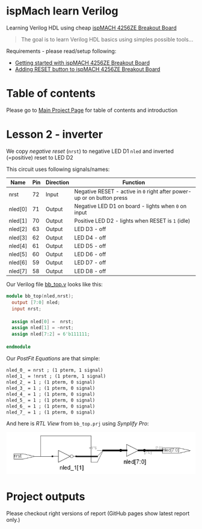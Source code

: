 # ispMach learn Verilog

Learning Verilog HDL using cheap [ispMACH 4256ZE Breakout Board][]

> The goal is to learn Verilog HDL basics using simples possible tools...

Requirements - please read/setup following:
* [Getting started with ispMACH 4256ZE Breakout Board][]
* [Adding RESET button to ispMACH 4256ZE Breakout Board][]

# Table of contents

Please go to [Main Project Page] for table of contents and introduction

# Lesson 2 - inverter

We copy _negative reset_ (`nrst`) to negative LED D1 `nled`
and inverted (=positive) reset to LED D2

This circuit uses following signals/names:

Name|Pin|Direction|Function
----|---|---------|--------
nrst|72|Input|Negative RESET - active in `0` right after power-up or on button press
nled[0]|71|Output|Negative LED D1 on board - lights when `0` on input
nled[1]|70|Output|Positive LED D2 - lights when RESET is `1` (idle)
nled[2]|63|Output|LED D3 - off
nled[3]|62|Output|LED D4 - off
nled[4]|61|Output|LED D5 - off
nled[5]|60|Output|LED D6 - off
nled[6]|59|Output|LED D7 - off
nled[7]|58|Output|LED D8 - off


Our Verilog file [bb_top.v]
looks like this:
```verilog
module bb_top(nled,nrst);
  output [7:0] nled;
  input nrst;

  assign nled[0] =  nrst;
  assign nled[1] = ~nrst;
  assign nled[7:2] = 6'b111111;

endmodule
```

Our _PostFit Equations_ are that simple:
```
nled_0_ = nrst ; (1 pterm, 1 signal)
nled_1_ = !nrst ; (1 pterm, 1 signal)
nled_2_ = 1 ; (1 pterm, 0 signal)
nled_3_ = 1 ; (1 pterm, 0 signal)
nled_4_ = 1 ; (1 pterm, 0 signal)
nled_5_ = 1 ; (1 pterm, 0 signal)
nled_6_ = 1 ; (1 pterm, 0 signal)
nled_7_ = 1 ; (1 pterm, 0 signal)
```

And here is _RTL View_ from `bb_top.prj` using _Synplify Pro_:

![RTL View](https://raw.githubusercontent.com/hpaluch/ispMach-learn-verilog/b-lesson2-invert/images/rtl-view.png)
            

# Project outputs

Please checkout right versions of report (GitHub pages show latest report only.)


[ispMACH 4256ZE Breakout Board]: http://www.latticesemi.com/Products/DevelopmentBoardsAndKits/ispMACH4256ZEBreakoutBoard.aspx
[Getting started with ispMACH 4256ZE Breakout Board]: https://github.com/hpaluch/hpaluch.github.io/wiki/Getting-started-with-ispMACH-4256ZE-Breakout-Board
[Adding RESET button to ispMACH 4256ZE Breakout Board]: https://github.com/hpaluch/hpaluch.github.io/wiki/Adding-RESET-button-to-ispMACH-4256ZE-Breakout-Board
[JEDEC]: https://github.com/hpaluch/ispMach-learn-verilog/blob/b-lesson2-invert/bb_learn.jed 
[bb_top.v]: https://github.com/hpaluch/ispMach-learn-verilog/blob/b-lesson2-invert/bb_top.v
[Main Project Page]: https://github.com/hpaluch/ispMach-learn-verilog
